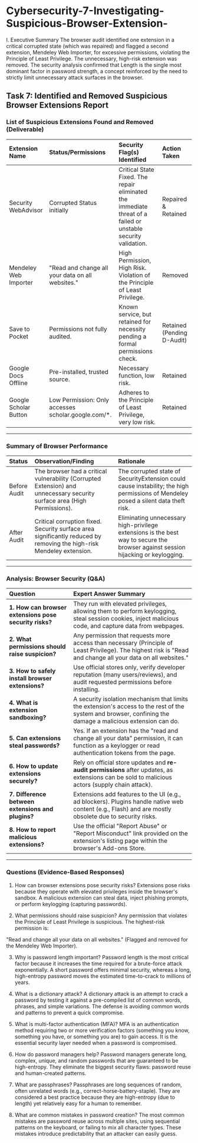 # Cybersecurity-7-Investigating-Suspicious-Browser-Extension-

I. Executive Summary
The browser audit identified one extension in a critical corrupted state (which was repaired) and flagged a second extension, Mendeley Web Importer, for excessive permissions, violating the Principle of Least Privilege. The unnecessary, high-risk extension was removed. The security analysis confirmed that Length is the single most dominant factor in password strength, a concept reinforced by the need to strictly limit unnecessary attack surfaces in the browser.

## Task 7: Identified and Removed Suspicious Browser Extensions Report

### List of Suspicious Extensions Found and Removed (Deliverable)

| Extension Name | Status/Permissions | Security Flag(s) Identified | Action Taken |
| :--- | :--- | :--- | :--- |
| Security WebAdvisor | Corrupted Status initially | Critical State Fixed. The repair eliminated the immediate threat of a failed or unstable security validation. | Repaired & Retained |
| Mendeley Web Importer | "Read and change all your data on all websites." | High Permission, High Risk. Violation of the Principle of Least Privilege. | Removed |
| Save to Pocket | Permissions not fully audited. | Known service, but retained for necessity pending a formal permissions check. | Retained (Pending D-Audit) |
| Google Docs Offline | Pre-installed, trusted source. | Necessary function, low risk. | Retained |
| Google Scholar Button | Low Permission: Only accesses scholar.google.com/*. | Adheres to the Principle of Least Privilege, very low risk. | Retained |

---

### Summary of Browser Performance

| Status | Observation/Finding | Rationale |
| :--- | :--- | :--- |
| Before Audit | The browser had a critical vulnerability (Corrupted Extension) and unnecessary security surface area (High Permissions). | The corrupted state of SecurityExtension could cause instability; the high permissions of Mendeley posed a silent data theft risk. |
| After Audit | Critical corruption fixed. Security surface area significantly reduced by removing the high-risk Mendeley extension. | Eliminating unnecessary high-privilege extensions is the best way to secure the browser against session hijacking or keylogging. |

---

### Analysis: Browser Security (Q&A)

| Question | Expert Answer Summary |
| :--- | :--- |
| **1. How can browser extensions pose security risks?** | They run with elevated privileges, allowing them to perform keylogging, steal session cookies, inject malicious code, and capture data from webpages. |
| **2. What permissions should raise suspicion?** | Any permission that requests more access than necessary (Principle of Least Privilege). The highest risk is "Read and change all your data on all websites." |
| **3. How to safely install browser extensions?** | Use official stores only, verify developer reputation (many users/reviews), and audit requested permissions before installing. |
| **4. What is extension sandboxing?** | A security isolation mechanism that limits the extension's access to the rest of the system and browser, confining the damage a malicious extension can do. |
| **5. Can extensions steal passwords?** | Yes. If an extension has the "read and change all your data" permission, it can function as a keylogger or read authentication tokens from the page. |
| **6. How to update extensions securely?** | Rely on official store updates and **re-audit permissions** after updates, as extensions can be sold to malicious actors (supply chain attack). |
| **7. Difference between extensions and plugins?** | Extensions add features to the UI (e.g., ad blockers). Plugins handle native web content (e.g., Flash) and are mostly obsolete due to security risks. |
| **8. How to report malicious extensions?** | Use the official "Report Abuse" or "Report Misconduct" link provided on the extension's listing page within the browser's Add-ons Store. |

---
### Questions (Evidence-Based Responses)
1. How can browser extensions pose security risks?
Extensions pose risks because they operate with elevated privileges inside the browser's sandbox. A malicious extension can steal data, inject phishing prompts, or perform keylogging (capturing passwords).

2. What permissions should raise suspicion?
Any permission that violates the Principle of Least Privilege is suspicious. The highest-risk permission is:

"Read and change all your data on all websites." (Flagged and removed for the Mendeley Web Importer).

3. Why is password length important?
Password length is the most critical factor because it increases the time required for a brute-force attack exponentially. A short password offers minimal security, whereas a long, high-entropy password moves the estimated time-to-crack to millions of years.

4. What is a dictionary attack?
A dictionary attack is an attempt to crack a password by testing it against a pre-compiled list of common words, phrases, and simple variations. The defense is avoiding common words and patterns to prevent a quick compromise.

5. What is multi-factor authentication (MFA)?
MFA is an authentication method requiring two or more verification factors (something you know, something you have, or something you are) to gain access. It is the essential security layer needed when a password is compromised.

6. How do password managers help?
Password managers generate long, complex, unique, and random passwords that are guaranteed to be high-entropy. They eliminate the biggest security flaws: password reuse and human-created patterns.

7. What are passphrases?
Passphrases are long sequences of random, often unrelated words (e.g., correct-horse-battery-staple). They are considered a best practice because they are high-entropy (due to length) yet relatively easy for a human to remember.

8. What are common mistakes in password creation?
The most common mistakes are password reuse across multiple sites, using sequential patterns on the keyboard, or failing to mix all character types. These mistakes introduce predictability that an attacker can easily guess.
